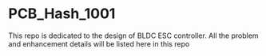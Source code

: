 # PCB_Hash_1001
This repo is dedicated to the design of BLDC ESC controller. All the problem and enhancement details will be listed here in this repo
